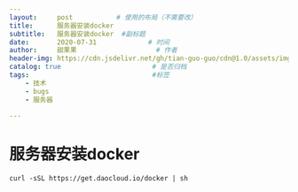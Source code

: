 ```yaml
---
layout:     post           # 使用的布局（不需要改）
title:      服务器安装docker
subtitle:   服务器安装docker  #副标题
date:       2020-07-31             # 时间
author:     甜果果                    # 作者
header-img: https://cdn.jsdelivr.net/gh/tian-guo-guo/cdn@1.0/assets/img/post-bg-debug.png    #背景图片
catalog: true                       # 是否归档
tags:                               #标签
    - 技术
    - bugs
    - 服务器
 
---
```


# 服务器安装docker

```
curl -sSL https://get.daocloud.io/docker | sh
```

